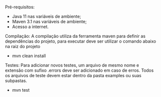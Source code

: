 Pré-requisitos:
 - Java 11 nas variáveis de ambiente;
 - Maven 3.1 nas variáveis de ambiente;
 - Acesso a internet.

Compilação:
A compilação utiliza da ferramenta maven para definir as dependências do projeto, para executar deve ser utilizar o comando abaixo na raiz do projeto
 - mvn clean install 

Testes:
Para adicionar novos testes, um arquivo de mesmo nome e extensão com sufixo .errors deve ser adicionado em caso de erros.
Todos os arquivos de teste devem estar dentro da pasta examples ou suas subpastas.
 - mvn test